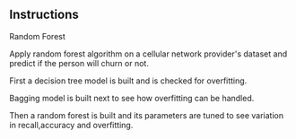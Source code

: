 Instructions
--------------------------

Random Forest

Apply random forest algorithm on a cellular network provider's dataset and 
predict if the person will churn or not.

First a decision tree model is built and is checked for overfitting.

Bagging model is built next to see how overfitting can be handled.

Then a random forest is built and its parameters are tuned to see
variation in recall,accuracy and overfitting.